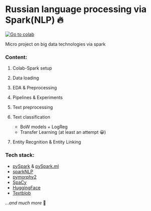 # **Russian** language processing via Spark(**NLP**) 🔥


[![Go to colab](https://colab.research.google.com/assets/colab-badge.svg)](https://colab.research.google.com/github/VirtualRoyalty/spark-nlp-project/blob/main/research/bigdata-project.ipynb)

Micro project on big data technologies via spark

### **Content:**


1. Colab-Spark setup
2. Data loading
3. EDA & Preprocessing
4. Pipelines & Experiments

 1. Text preprocessing

 2. Text classification 
    - BoW models + LogReg
    - Transfer Learning (at least an attempt 😀)

 3. Entity Recgnition & Entity Linking 


### **Tech stack:**
 - [pySpark](https://spark.apache.org/docs/latest/api/python/) & 
 [pySpark.ml](https://spark.apache.org/docs/2.3.1/api/python/pyspark.ml.html)
 - [sparkNLP](https://nlp.johnsnowlabs.com/)
 - [pymorphy2](https://pymorphy2.readthedocs.io/en/stable/)
 - [SpaCy](https://spacy.io/)
 - [HuggingFace](https://huggingface.co/) 
 - [Textblob](https://textblob.readthedocs.io/en/dev/)
 

 *...and much more* 🤘
